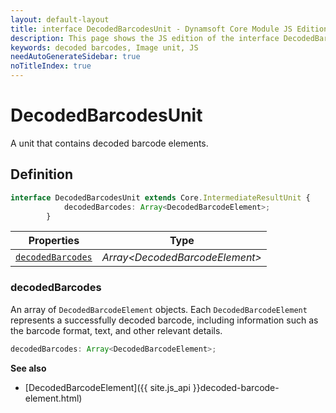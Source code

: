 ```yaml
---
layout: default-layout
title: interface DecodedBarcodesUnit - Dynamsoft Core Module JS Edition API Reference
description: This page shows the JS edition of the interface DecodedBarcodesUnit in Dynamsoft Core Module.
keywords: decoded barcodes, Image unit, JS
needAutoGenerateSidebar: true
noTitleIndex: true
---
```


# DecodedBarcodesUnit

A unit that contains decoded barcode elements.

## Definition

```ts
interface DecodedBarcodesUnit extends Core.IntermediateResultUnit {
            decodedBarcodes: Array<DecodedBarcodeElement>;         
        }
```

| Properties               | Type |
|----------------------|-------------|
| [`decodedBarcodes`](#decodedbarcodes) | *Array\<DecodedBarcodeElement>* |

### decodedBarcodes

An array of `DecodedBarcodeElement` objects. Each `DecodedBarcodeElement` represents a successfully decoded barcode, including information such as the barcode format, text, and other relevant details.

```ts
decodedBarcodes: Array<DecodedBarcodeElement>;
```

**See also**

* [DecodedBarcodeElement]({{ site.js_api }}decoded-barcode-element.html)
